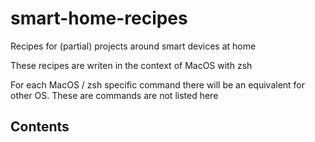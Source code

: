 # smart-home-recipes
Recipes for (partial) projects around smart devices at home

These recipes are writen in the context of MacOS with zsh

For each MacOS / zsh specific command there will be an equivalent for other OS. These are commands are not listed here

## Contents


